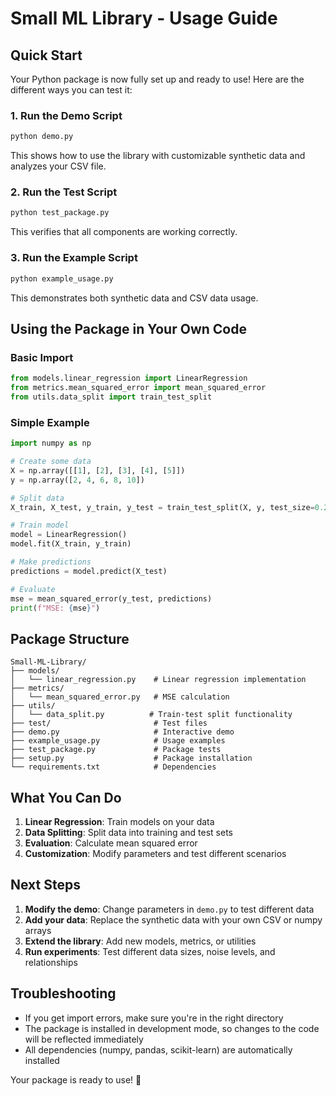 # Small ML Library - Usage Guide

## Quick Start

Your Python package is now fully set up and ready to use! Here are the different ways you can test it:

### 1. Run the Demo Script
```bash
python demo.py
```
This shows how to use the library with customizable synthetic data and analyzes your CSV file.

### 2. Run the Test Script
```bash
python test_package.py
```
This verifies that all components are working correctly.

### 3. Run the Example Script
```bash
python example_usage.py
```
This demonstrates both synthetic data and CSV data usage.

## Using the Package in Your Own Code

### Basic Import
```python
from models.linear_regression import LinearRegression
from metrics.mean_squared_error import mean_squared_error
from utils.data_split import train_test_split
```

### Simple Example
```python
import numpy as np

# Create some data
X = np.array([[1], [2], [3], [4], [5]])
y = np.array([2, 4, 6, 8, 10])

# Split data
X_train, X_test, y_train, y_test = train_test_split(X, y, test_size=0.2)

# Train model
model = LinearRegression()
model.fit(X_train, y_train)

# Make predictions
predictions = model.predict(X_test)

# Evaluate
mse = mean_squared_error(y_test, predictions)
print(f"MSE: {mse}")
```

## Package Structure

```
Small-ML-Library/
├── models/
│   └── linear_regression.py    # Linear regression implementation
├── metrics/
│   └── mean_squared_error.py   # MSE calculation
├── utils/
│   └── data_split.py          # Train-test split functionality
├── test/                       # Test files
├── demo.py                     # Interactive demo
├── example_usage.py            # Usage examples
├── test_package.py             # Package tests
├── setup.py                    # Package installation
└── requirements.txt            # Dependencies
```

## What You Can Do

1. **Linear Regression**: Train models on your data
2. **Data Splitting**: Split data into training and test sets
3. **Evaluation**: Calculate mean squared error
4. **Customization**: Modify parameters and test different scenarios

## Next Steps

1. **Modify the demo**: Change parameters in `demo.py` to test different data
2. **Add your data**: Replace the synthetic data with your own CSV or numpy arrays
3. **Extend the library**: Add new models, metrics, or utilities
4. **Run experiments**: Test different data sizes, noise levels, and relationships

## Troubleshooting

- If you get import errors, make sure you're in the right directory
- The package is installed in development mode, so changes to the code will be reflected immediately
- All dependencies (numpy, pandas, scikit-learn) are automatically installed

Your package is ready to use! 🎉

